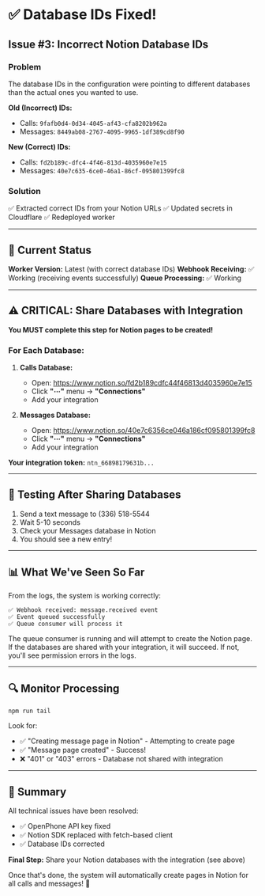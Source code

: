 # ✅ Database IDs Fixed!

## Issue #3: Incorrect Notion Database IDs

### Problem
The database IDs in the configuration were pointing to different databases than the actual ones you wanted to use.

**Old (Incorrect) IDs:**
- Calls: `9fafb0d4-0d34-4045-af43-cfa8202b962a`
- Messages: `8449ab08-2767-4095-9965-1df389cd8f90`

**New (Correct) IDs:**
- Calls: `fd2b189c-dfc4-4f46-813d-4035960e7e15`
- Messages: `40e7c635-6ce0-46a1-86cf-095801399fc8`

### Solution
✅ Extracted correct IDs from your Notion URLs
✅ Updated secrets in Cloudflare
✅ Redeployed worker

---

## 🎯 Current Status

**Worker Version:** Latest (with correct database IDs)
**Webhook Receiving:** ✅ Working (receiving events successfully)
**Queue Processing:** ✅ Working

---

## ⚠️ CRITICAL: Share Databases with Integration

**You MUST complete this step for Notion pages to be created!**

### For Each Database:

1. **Calls Database:**
   - Open: https://www.notion.so/fd2b189cdfc44f46813d4035960e7e15
   - Click **"⋯"** menu → **"Connections"**
   - Add your integration

2. **Messages Database:**
   - Open: https://www.notion.so/40e7c6356ce046a186cf095801399fc8
   - Click **"⋯"** menu → **"Connections"**
   - Add your integration

**Your integration token:** `ntn_66898179631b...`

---

## 🧪 Testing After Sharing Databases

1. Send a text message to (336) 518-5544
2. Wait 5-10 seconds
3. Check your Messages database in Notion
4. You should see a new entry!

---

## 📊 What We've Seen So Far

From the logs, the system is working correctly:

```
✅ Webhook received: message.received event
✅ Event queued successfully
✅ Queue consumer will process it
```

The queue consumer is running and will attempt to create the Notion page. If the databases are shared with your integration, it will succeed. If not, you'll see permission errors in the logs.

---

## 🔍 Monitor Processing

```bash
npm run tail
```

Look for:
- ✅ "Creating message page in Notion" - Attempting to create page
- ✅ "Message page created" - Success!
- ❌ "401" or "403" errors - Database not shared with integration

---

## 📝 Summary

All technical issues have been resolved:
- ✅ OpenPhone API key fixed
- ✅ Notion SDK replaced with fetch-based client
- ✅ Database IDs corrected

**Final Step:** Share your Notion databases with the integration (see above)

Once that's done, the system will automatically create pages in Notion for all calls and messages! 🎉
